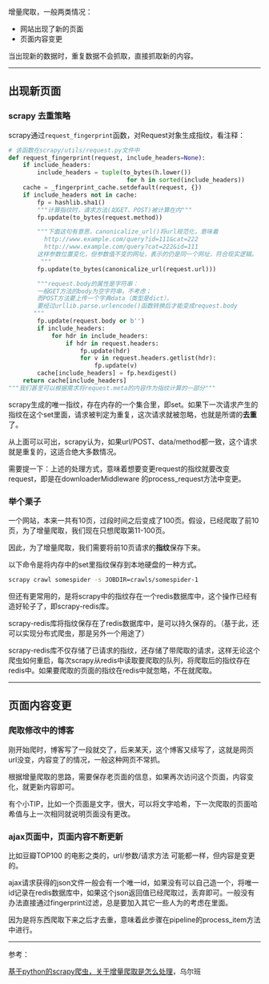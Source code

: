 增量爬取，一般两类情况：

* 网站出现了新的页面
* 页面内容变更

当出现新的数据时，重复数据不会抓取，直接抓取新的内容。

***

## 出现新页面

### scrapy 去重策略

scrapy通过`request_fingerprint`函数，对Request对象生成指纹，看注释：

```python
# 该函数在scrapy/utils/request.py文件中
def request_fingerprint(request, include_headers=None):
    if include_headers:
        include_headers = tuple(to_bytes(h.lower())
                                 for h in sorted(include_headers))
    cache = _fingerprint_cache.setdefault(request, {})
    if include_headers not in cache:
        fp = hashlib.sha1()
        """计算指纹时，请求方法(如GET、POST)被计算在内"""
        fp.update(to_bytes(request.method)) 

        """下面这句有意思，canonicalize_url()将url规范化，意味着
          http://www.example.com/query?id=111&cat=222
          http://www.example.com/query?cat=222&id=111
        这样参数位置变化，但参数值不变的网址，表示的仍是同一个网址，符合现实逻辑。
         """
        fp.update(to_bytes(canonicalize_url(request.url)))

        """request.body的属性是字符串：
        一般GET方法的body为空字符串，不考虑；
        而POST方法要上传一个字典data（类型是dict），
        要经过urllib.parse.urlencode()函数转换后才能变成request.body
       """
        fp.update(request.body or b'')
        if include_headers:
            for hdr in include_headers:
                if hdr in request.headers:
                    fp.update(hdr)
                    for v in request.headers.getlist(hdr):
                        fp.update(v)
        cache[include_headers] = fp.hexdigest()
    return cache[include_headers]
"""我们甚至可以根据需求将request.meta的内容作为指纹计算的一部分"""
```

scrapy生成的唯一指纹，存在内存的一个集合里，即set。如果下一次请求产生的指纹在这个set里面，请求被判定为重复，这次请求就被忽略，也就是所谓的**去重**了。

从上面可以可出，scrapy认为，如果url/POST、data/method都一致，这个请求就是重复的，这适合绝大多数情况。

需要提一下：上述的处理方式，意味着想要变更request的指纹就要改变request，即是在downloaderMiddleware 的process_request方法中变更。

### 举个栗子

一个网站，本来一共有10页，过段时间之后变成了100页。假设，已经爬取了前10页，为了增量爬取，我们现在只想爬取第11-100页。

因此，为了增量爬取，我们需要将前10页请求的**指纹**保存下来。

以下命令是将内存中的set里指纹保存到本地硬盘的一种方式。

```bash
scrapy crawl somespider -s JOBDIR=crawls/somespider-1
```

但还有更常用的，是将scrapy中的指纹存在一个redis数据库中，这个操作已经有造好轮子了，即scrapy-redis库。

scrapy-redis库将指纹保存在了redis数据库中，是可以持久保存的。（基于此，还可以实现分布式爬虫，那是另外一个用途了）

scrapy-redis库不仅存储了已请求的指纹，还存储了带爬取的请求，这样无论这个爬虫如何重启，每次scrapy从redis中读取要爬取的队列，将爬取后的指纹存在redis中。如果要爬取的页面的指纹在redis中就忽略，不在就爬取。

***

## 页面内容变更

### 爬取修改中的博客

刚开始爬时，博客写了一段就交了，后来某天，这个博客又续写了，这就是网页url没变，内容变了的情况，一般这种网页不常抓。

根据增量爬取的思路，需要保存老页面的信息，如果再次访问这个页面，内容变化，就更新内容即可。

有个小TIP，比如一个页面是文字，很大，可以将文字哈希，下一次爬取的页面哈希值与上一次相同就说明页面没有更改。

### ajax页面中，页面内容不断更新

比如豆瓣TOP100 的电影之类的，url/参数/请求方法 可能都一样，但内容是变更的。

ajax请求获得的json文件一般会有一个唯一id，如果没有可以自己造一个，将唯一id记录在redis数据库中，如果这个json返回值已经爬取过，丢弃即可。一般没有办法直接通过fingerprint过滤，总是要加入其它一些人为的考虑在里面。

因为是将东西爬取下来之后才去重，意味着此步骤在pipeline的process_item方法中进行。

***

参考：

[基于python的scrapy爬虫，关于增量爬取是怎么处理](https://www.zhihu.com/question/19793879/answer/312467126)，乌尔班